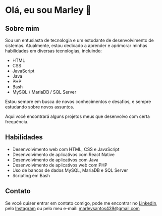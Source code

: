 # Olá, eu sou Marley 👋

## Sobre mim

Sou um entusiasta de tecnologia e um estudante de desenvolvimento de sistemas. Atualmente, estou dedicado a aprender e aprimorar minhas habilidades em diversas tecnologias, incluindo:

- HTML
- CSS
- JavaScript
- Java
- PHP
- Bash
- MySQL / MariaDB / SQL Server

Estou sempre em busca de novos conhecimentos e desafios, e sempre estudando sobre novos assuntos.

Aqui você encontrará alguns projetos meus que desenvolvo com certa frequência.


## Habilidades

- Desenvolvimento web com HTML, CSS e JavaScript
- Desenvolvimento de aplicativos com React Native
- Desenvolvimento de aplicativos com Java
- Desenvolvimento de aplicativos web com PHP
- Uso de bancos de dados MySQL, MariaDB e SQL Server
- Scripting em Bash


## Contato

Se você quiser entrar em contato comigo, pode me encontrar no [LinkedIn](https://www.linkedin.com/in/marleysantos/), pelo [Instagram](https://instagram.com/marleysantos4390) ou pelo meu e-mail: [marleysantos439@gmail.com](mailto:marleysantos439@gmail.com)

<!---
MarleyS439/MarleyS439 is a ✨ special ✨ repository because its `README.md` (this file) appears on your GitHub profile.
You can click the Preview link to take a look at your changes.
--->
